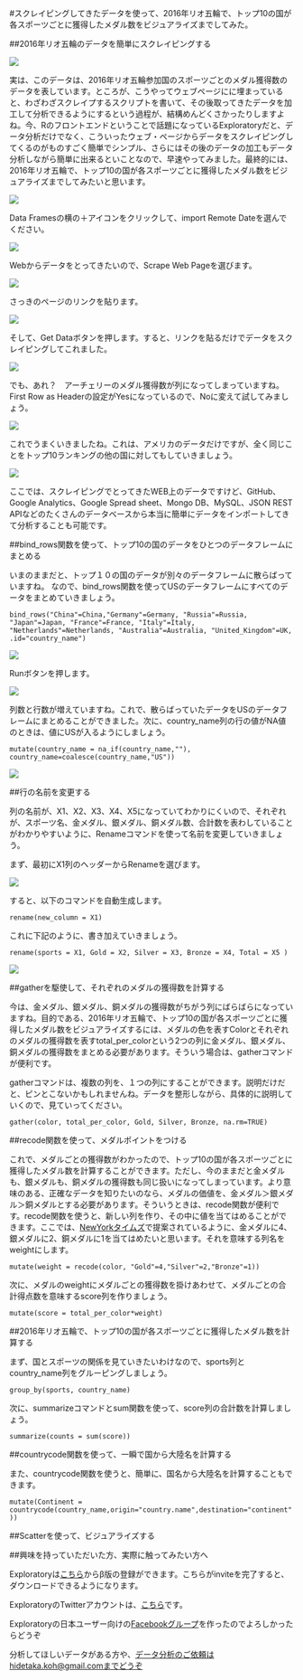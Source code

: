 #スクレイピングしてきたデータを使って、2016年リオ五輪で、トップ10の国が各スポーツごとに獲得したメダル数をビジュアライズまでしてみた。

##2016年リオ五輪のデータを簡単にスクレイピングする

![](images/medal_table0.png)

実は、このデータは、2016年リオ五輪参加国のスポーツごとのメダル獲得数のデータを表しています。ところが、こうやってウェブページにに埋まっていると、わざわざスクレイプするスクリプトを書いて、その後取ってきたデータを加工して分析できるようにするという過程が、結構めんどくさかったりしますよね。今、Rのフロントエンドということで話題になっているExploratoryだと、データ分析だけでなく、こういったウェブ・ページからデータをスクレイピングしてくるのがものすごく簡単でシンプル、さらにはその後のデータの加工もデータ分析しながら簡単に出来るといことなので、早速やってみました。最終的には、2016年リオ五輪で、トップ10の国が各スポーツごとに獲得したメダル数をビジュアライズまでしてみたいと思います。

![](images/Medal_Table.png)

Data Framesの横の＋アイコンをクリックして、import Remote Dateを選んでください。

![](images/import-remote-medal.png)

Webからデータをとってきたいので、Scrape Web Pageを選びます。

![](images/scrape-medal.png)

さっきのページのリンクを貼ります。

![](images/scrape-us.png)

そして、Get Dataボタンを押します。すると、リンクを貼るだけでデータをスクレイピングしてこれました。

![](images/scrape-us-medal.png)

でも、あれ？　アーチェリーのメダル獲得数が列になってしまっていますね。First Row as Headerの設定がYesになっているので、Noに変えて試してみましょう。

![](images/first-row-medal.png)

これでうまくいきましたね。これは、アメリカのデータだけですが、全く同じことをトップ10ランキングの他の国に対してもしていきましょう。

![](images/all-medal.png)

ここでは、スクレイピングでとってきたWEB上のデータですけど、GitHub、Google Analytics、Google Spread sheet、Mongo DB、MySQL、JSON REST APIなどのたくさんのデータベースから本当に簡単にデータをインポートしてきて分析することも可能です。


##bind_rows関数を使って、トップ10の国のデータをひとつのデータフレームにまとめる

いまのままだと、トップ１０の国のデータが別々のデータフレームに散らばっていますね。 なので、bind_rows関数を使ってUSのデータフレームにすべてのデータをまとめていきましょう。

`bind_rows("China"=China,"Germany"=Germany, "Russia"=Russia, "Japan"=Japan, "France"=France, "Italy"=Italy, "Netherlands"=Netherlands, "Australia"=Australia, "United_Kingdom"=UK, .id="country_name")`

![](images/bind_row_medal.png)

Runボタンを押します。

![](images/bind_row-medal2.png)

列数と行数が増えていますね。これで、散らばっていたデータをUSのデータフレームにまとめることができました。次に、country_name列の行の値がNA値のときは、値にUSが入るようにしましょう。

`mutate(country_name = na_if(country_name,""), country_name=coalesce(country_name,"US"))`

![](images/bind_row-medal2.png)

##行の名前を変更する

列の名前が、X1、X2、X3、X4、X5になっていてわかりにくいので、それぞれが、スポーツ名、金メダル、銀メダル、銅メダル数、合計数を表わしていることがわかりやすいように、Renameコマンドを使って名前を変更していきましょう。

まず、最初にX1列のヘッダーからRenameを選びます。

![](images/rename-mdeal.png)

すると、以下のコマンドを自動生成します。

`rename(new_column = X1)`

これに下記のように、書き加えていきましょう。

`rename(sports = X1, Gold = X2, Silver = X3, Bronze = X4, Total = X5 )`

![](images/rename-medal-sports.png)

##gatherを駆使して、それぞれのメダルの獲得数を計算する

今は、金メダル、銀メダル、銅メダルの獲得数がちがう列にばらばらになっていますね。目的である、2016年リオ五輪で、トップ10の国が各スポーツごとに獲得したメダル数をビジュアライズするには、メダルの色を表すColorとそれぞれのメダルの獲得数を表すtotal_per_colorという2つの列に金メダル、銀メダル、銅メダルの獲得数をまとめる必要があります。そういう場合は、gatherコマンドが便利です。

gatherコマンドは、複数の列を、１つの列にすることができます。説明だけだと、ピンとこないかもしれませんね。データを整形しながら、具体的に説明していくので、見ていってください。

`gather(color, total_per_color, Gold, Silver, Bronze, na.rm=TRUE)`

[](images/gather-medal.png)

##recode関数を使って、メダルポイントをつける

これで、メダルごとの獲得数がわかったので、トップ10の国が各スポーツごとに獲得したメダル数を計算することができます。ただし、今のままだと金メダルも、銀メダルも、銅メダルの獲得数も同じ扱いになってしまっています。より意味のある、正確なデータを知りたいのなら、メダルの価値を、金メダル＞銀メダル＞銅メダルとする必要があります。そういうときは、recode関数が便利です。recode関数を使うと、新しい列を作り、その中に値を当てはめることができます。ここでは、[NewYorkタイムズ](http://beijing2008.blogs.nytimes.com/2008/08/23/the-medal-rankings-which-country-leads-the-olympics/?_r=0)で提案されているように、金メダルに4、銀メダルに2、銅メダルに1を当てはめたいと思います。それを意味する列名をweightにします。

`mutate(weight = recode(color, "Gold"=4,"Silver"=2,"Bronze"=1))`

[](images/recode-medal.png)

次に、メダルのweightにメダルごとの獲得数を掛けあわせて、メダルごとの合計得点数を意味するscore列を作りましょう。

`mutate(score = total_per_color*weight)`

[](images/weight-medal.png)

##2016年リオ五輪で、トップ10の国が各スポーツごとに獲得したメダル数を計算する

まず、国とスポーツの関係を見ていきたいわけなので、sports列とcountry_name列をグルーピングしましょう。

`group_by(sports, country_name)`

[](images/group_by_sports.png)

次に、summarizeコマンドとsum関数を使って、score列の合計数を計算しましょう。

`summarize(counts = sum(score))`

[](images/summerize-medal.png)


##countrycode関数を使って、一瞬で国から大陸名を計算する

また、countrycode関数を使うと、簡単に、国名から大陸名を計算することもできます。

`mutate(Continent = countrycode(country_name,origin="country.name",destination="continent"))`

[](images/continent-medal.png)


##Scatterを使って、ビジュアライズする

##興味を持っていただいた方、実際に触ってみたい方へ

Exploratoryは[こちら](https://exploratory.io/
)からβ版の登録ができます。こちらがinviteを完了すると、ダウンロードできるようになります。


ExploratoryのTwitterアカウントは、[こちら](https://twitter.com/ExploratoryData
)です。

Exploratoryの日本ユーザー向けの[Facebookグループ](https://www.facebook.com/groups/1087437647994959/members/
)を作ったのでよろしかったらどうぞ

分析してほしいデータがある方や、データ分析のご依頼はhidetaka.koh@gmail.comまでどうぞ

